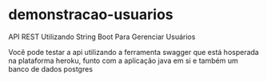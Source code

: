 # demonstracao-usuarios
API REST Utilizando String Boot Para Gerenciar Usuários

Você pode testar a api utilizando a ferramenta swagger que está hosperada na plataforma heroku, funto com a aplicação java em si e também um banco de dados postgres
